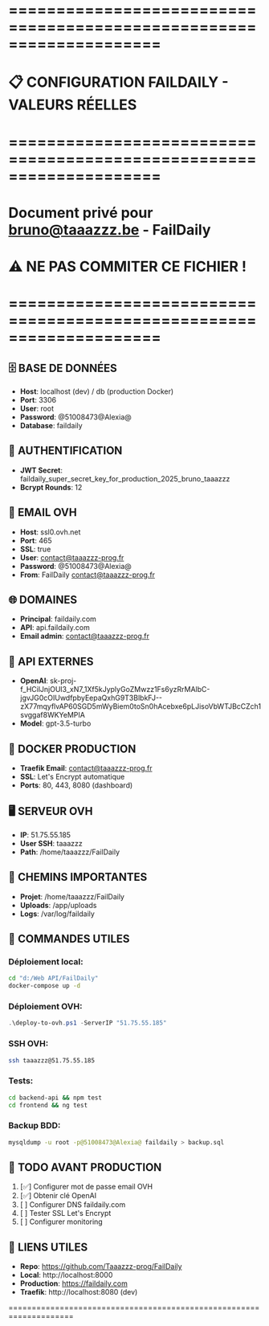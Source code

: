 # ====================================================================
# 📋 CONFIGURATION FAILDAILY - VALEURS RÉELLES
# ====================================================================
# Document privé pour bruno@taaazzz.be - FailDaily
# ⚠️  NE PAS COMMITER CE FICHIER !
# ====================================================================

## 🗄️ BASE DE DONNÉES
- **Host**: localhost (dev) / db (production Docker)
- **Port**: 3306
- **User**: root
- **Password**: @51008473@Alexia@
- **Database**: faildaily

## 🔐 AUTHENTIFICATION
- **JWT Secret**: faildaily_super_secret_key_for_production_2025_bruno_taaazzz
- **Bcrypt Rounds**: 12

## 📧 EMAIL OVH
- **Host**: ssl0.ovh.net
- **Port**: 465
- **SSL**: true
- **User**: contact@taaazzz-prog.fr
- **Password**: @51008473@Alexia@
- **From**: FailDaily <contact@taaazzz-prog.fr>

## 🌐 DOMAINES
- **Principal**: faildaily.com
- **API**: api.faildaily.com
- **Email admin**: contact@taaazzz-prog.fr

## 🔑 API EXTERNES
- **OpenAI**: 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
- **Model**: gpt-3.5-turbo

## 🐳 DOCKER PRODUCTION
- **Traefik Email**: contact@taaazzz-prog.fr
- **SSL**: Let's Encrypt automatique
- **Ports**: 80, 443, 8080 (dashboard)

## 🖥️ SERVEUR OVH
- **IP**: 51.75.55.185
- **User SSH**: taaazzz
- **Path**: /home/taaazzz/FailDaily

## 📁 CHEMINS IMPORTANTES
- **Projet**: /home/taaazzz/FailDaily
- **Uploads**: /app/uploads
- **Logs**: /var/log/faildaily

## 🔧 COMMANDES UTILES

### Déploiement local:
```bash
cd "d:/Web API/FailDaily"
docker-compose up -d
```

### Déploiement OVH:
```powershell
.\deploy-to-ovh.ps1 -ServerIP "51.75.55.185"
```

### SSH OVH:
```bash
ssh taaazzz@51.75.55.185
```

### Tests:
```bash
cd backend-api && npm test
cd frontend && ng test
```

### Backup BDD:
```bash
mysqldump -u root -p@51008473@Alexia@ faildaily > backup.sql
```

## 🚨 TODO AVANT PRODUCTION
1. [✅] Configurer mot de passe email OVH
2. [✅] Obtenir clé OpenAI
3. [ ] Configurer DNS faildaily.com
4. [ ] Tester SSL Let's Encrypt
5. [ ] Configurer monitoring

## 📱 LIENS UTILES
- **Repo**: https://github.com/Taaazzz-prog/FailDaily
- **Local**: http://localhost:8000
- **Production**: https://faildaily.com
- **Traefik**: http://localhost:8080 (dev)

====================================================================